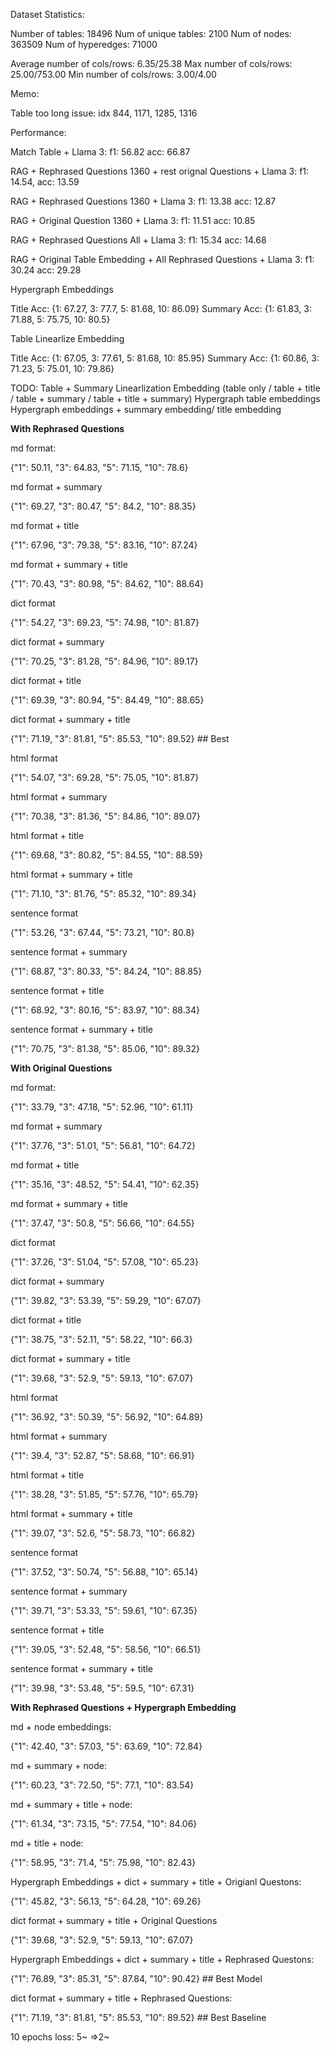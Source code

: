 




Dataset Statistics:

Number of tables: 18496 
Num of unique tables: 2100
Num of nodes: 363509
Num of hyperedges: 71000

Average number of cols/rows: 6.35/25.38
Max number of cols/rows: 25.00/753.00
Min number of cols/rows: 3.00/4.00

Memo:

Table too long issue: idx 844, 1171, 1285, 1316 




Performance:

Match Table + Llama 3: 
    f1: 56.82 acc: 66.87

RAG + Rephrased Questions 1360 + rest orignal Questions + Llama 3:
    f1: 14.54, acc: 13.59

RAG + Rephrased Questions 1360 + Llama 3:
    f1: 13.38 acc: 12.87

RAG + Original Question 1360 + Llama 3:
    f1: 11.51 acc: 10.85

RAG + Rephrased Questions All + Llama 3:
    f1: 15.34 acc: 14.68

RAG + Original Table Embedding + All Rephrased Questions + Llama 3: 
    f1: 30.24 acc: 29.28




Hypergraph Embeddings 

Title Acc: {1: 67.27, 3: 77.7, 5: 81.68, 10: 86.09}
Summary Acc: {1: 61.83, 3: 71.88, 5: 75.75, 10: 80.5}


Table Linearlize Embedding

Title Acc: {1: 67.05, 3: 77.61, 5: 81.68, 10: 85.95}
Summary Acc: {1: 60.86, 3: 71.23, 5: 75.01, 10: 79.86}





TODO: 
    Table + Summary 
    Linearlization Embedding (table only / table + title / table + summary / table + title + summary)
    Hypergraph table embeddings
    Hypergraph embeddings + summary embedding/ title embedding


**With Rephrased Questions**

md format:                          

{"1": 50.11, "3": 64.83, "5": 71.15, "10": 78.6}

md format + summary                 

{"1": 69.27, "3": 80.47, "5": 84.2, "10": 88.35}

md format + title                   

{"1": 67.96, "3": 79.38, "5": 83.16, "10": 87.24}

md format + summary + title         

{"1": 70.43, "3": 80.98, "5": 84.62, "10": 88.64}

dict format                         

{"1": 54.27, "3": 69.23, "5": 74.98, "10": 81.87}

dict format + summary               

{"1": 70.25, "3": 81.28, "5": 84.96, "10": 89.17}

dict format + title                 

{"1": 69.39, "3": 80.94, "5": 84.49, "10": 88.65}

dict format + summary + title       

{"1": 71.19, "3": 81.81, "5": 85.53, "10": 89.52}  ## Best 

html format                         

{"1": 54.07, "3": 69.28, "5": 75.05, "10": 81.87}

html format + summary               

{"1": 70.38, "3": 81.36, "5": 84.86, "10": 89.07}

html format + title                 

{"1": 69.68, "3": 80.82, "5": 84.55, "10": 88.59}

html format + summary + title       

{"1": 71.10, "3": 81.76, "5": 85.32, "10": 89.34}

sentence format                     

{"1": 53.26, "3": 67.44, "5": 73.21, "10": 80.8}

sentence format + summary           

{"1": 68.87, "3": 80.33, "5": 84.24, "10": 88.85}

sentence format + title             

{"1": 68.92, "3": 80.16, "5": 83.97, "10": 88.34}

sentence format + summary + title   

{"1": 70.75, "3": 81.38, "5": 85.06, "10": 89.32}

**With Original Questions**

md format:                          

{"1": 33.79, "3": 47.18, "5": 52.96, "10": 61.11}

md format + summary                 

{"1": 37.76, "3": 51.01, "5": 56.81, "10": 64.72}

md format + title                   

{"1": 35.16, "3": 48.52, "5": 54.41, "10": 62.35}

md format + summary + title         

{"1": 37.47, "3": 50.8, "5": 56.66, "10": 64.55}

dict format                         

{"1": 37.26, "3": 51.04, "5": 57.08, "10": 65.23}

dict format + summary               

{"1": 39.82, "3": 53.39, "5": 59.29, "10": 67.07}

dict format + title                 

{"1": 38.75, "3": 52.11, "5": 58.22, "10": 66.3}

dict format + summary + title       

{"1": 39.68, "3": 52.9, "5": 59.13, "10": 67.07}

html format                         

{"1": 36.92, "3": 50.39, "5": 56.92, "10": 64.89}

html format + summary               

{"1": 39.4, "3": 52.87, "5": 58.68, "10": 66.91}

html format + title                 

{"1": 38.28, "3": 51.85, "5": 57.76, "10": 65.79}

html format + summary + title       

{"1": 39.07, "3": 52.6, "5": 58.73, "10": 66.82}

sentence format                     

{"1": 37.52, "3": 50.74, "5": 56.88, "10": 65.14}

sentence format + summary           

{"1": 39.71, "3": 53.33, "5": 59.61, "10": 67.35}

sentence format + title             

{"1": 39.05, "3": 52.48, "5": 58.56, "10": 66.51}

sentence format + summary + title   

{"1": 39.98, "3": 53.48, "5": 59.5, "10": 67.31}
                     


**With Rephrased Questions + Hypergraph Embedding**

md + node embeddings:               

{"1": 42.40, "3": 57.03, "5": 63.69, "10": 72.84}

md + summary + node:                

{"1": 60.23, "3": 72.50, "5": 77.1, "10": 83.54}

md + summary + title + node:        

{"1": 61.34, "3": 73.15, "5": 77.54, "10": 84.06}

md + title + node:                  

{"1": 58.95, "3": 71.4, "5": 75.98, "10": 82.43}



Hypergraph Embeddings + dict + summary + title + Origianl Questons:

{"1": 45.82, "3": 56.13, "5": 64.28, "10": 69.26}

dict format + summary + title + Original Questions

{"1": 39.68, "3": 52.9, "5": 59.13, "10": 67.07}

Hypergraph Embeddings + dict + summary + title + Rephrased Questons:

{"1": 76.89, "3": 85.31, "5": 87.84, "10": 90.42}  ## Best Model 

dict format + summary + title + Rephrased Questions:   

{"1": 71.19, "3": 81.81, "5": 85.53, "10": 89.52}  ## Best Baseline 

10 epochs loss: 5~ =>2~